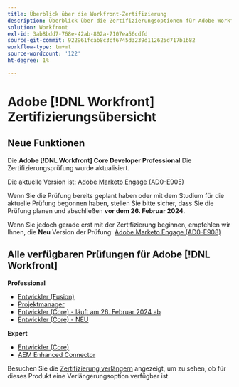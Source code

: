 ```yaml
---
title: Überblick über die Workfront-Zertifizierung
description: Überblick über die Zertifizierungsoptionen für Adobe Workfront
solution: Workfront
exl-id: 3ab8bdd7-768e-42ab-802a-7107ea56cdfd
source-git-commit: 922961fcab8c3cf6745d3239d112625d717b1b82
workflow-type: tm+mt
source-wordcount: '122'
ht-degree: 1%

---
```


# Adobe [!DNL Workfront] Zertifizierungsübersicht

## Neue Funktionen

Die **Adobe [!DNL Workfront] Core Developer Professional** Die Zertifizierungsprüfung wurde aktualisiert.

Die aktuelle Version ist: [Adobe Marketo Engage (AD0-E905)](/help/certifications/aw/aw-core-p-developer.md)

Wenn Sie die Prüfung bereits geplant haben oder mit dem Studium für die aktuelle Prüfung begonnen haben, stellen Sie bitte sicher, dass Sie die Prüfung planen und abschließen **vor dem 26. Februar 2024**.

Wenn Sie jedoch gerade erst mit der Zertifizierung beginnen, empfehlen wir Ihnen, die **Neu** Version der Prüfung: [Adobe Marketo Engage (AD0-E908)](/help/certifications/aw/aw-core-p-developer-23-12.md)

## Alle verfügbaren Prüfungen für Adobe [!DNL Workfront]

**Professional**

* [Entwickler (Fusion)](/help/certifications/aw/aw-fusion-p-developer.md) <!--AD0-E902-->
* [Projektmanager](/help/certifications/aw/aw-p-project-manager.md) <!--AD0-E903-->
* [Entwickler (Core) - läuft am 26. Februar 2024 ab](/help/certifications/aw/aw-core-p-developer.md) <!--AD0-E905-->
* [Entwickler (Core) - NEU](/help/certifications/aw/aw-core-p-developer-23-12.md) <!--AD0-E908-->

**Expert**

* [Entwickler (Core)](/help/certifications/aw/aw-core-e-developer-23-08.md) <!--AD0-E907-->
* [AEM Enhanced Connector](/help/certifications/aw/aw-aem-e-connector.md) <!--AD0-E906-->

Besuchen Sie die [Zertifizierung verlängern](/help/certifications/renew.md) angezeigt, um zu sehen, ob für dieses Produkt eine Verlängerungsoption verfügbar ist.
